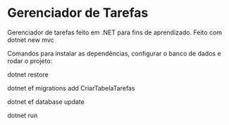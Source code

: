 # Gerenciador de Tarefas

Gerenciador de tarefas feito em .NET para fins de aprendizado.
Feito com dotnet new mvc

Comandos para instalar as dependências, configurar o banco de dados e rodar o projeto:

dotnet restore

dotnet ef migrations add CriarTabelaTarefas

dotnet ef database update

dotnet run
